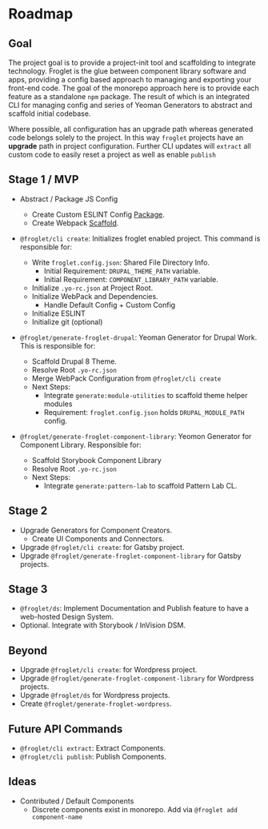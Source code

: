 # Roadmap

## Goal
The project goal is to provide a project-init tool and scaffolding to integrate
technology. Froglet is the glue between component library software and apps,
providing a config based approach to managing and exporting your front-end code.
The goal of the monorepo approach here is to provide each feature as a standalone
`npm` package. The result of which is an integrated CLI for managing config and
series of Yeoman Generators to abstract and scaffold initial codebase.

Where possible, all configuration has an upgrade path whereas generated code
belongs solely to the project. In this way `froglet` projects have an **upgrade**
path in project configuration. Further CLI updates will `extract` all custom
code to easily reset a project as well as enable `publish`

## Stage 1 / MVP
* Abstract / Package JS Config
  * Create Custom ESLINT Config 
  [Package](https://eslint.org/docs/developer-guide/shareable-configs). 
  * Create Webpack [Scaffold](https://webpack.js.org/guides/scaffolding/). 

* `@froglet/cli create`: Initializes froglet enabled project. This command is
 responsible for:
  * Write `froglet.config.json`: Shared File Directory Info.
    * Initial Requirement: `DRUPAL_THEME_PATH` variable.
    * Initial Requirement: `COMPONENT_LIBRARY_PATH` variable.
  * Initialize `.yo-rc.json` at Project Root.
  * Initialize WebPack and Dependencies. 
    * Handle Default Config + Custom Config
  * Initialize ESLINT
  * Initialize git (optional)

* `@froglet/generate-froglet-drupal`: Yeoman Generator for Drupal Work. This is
responsible for:
  * Scaffold Drupal 8 Theme.
  * Resolve Root `.yo-rc.json`
  * Merge WebPack Configuration from `@froglet/cli create`
  * Next Steps:
    * Integrate `generate:module-utilities` to scaffold theme helper modules
    * Requirement: `froglet.config.json` holds `DRUPAL_MODULE_PATH` config. 

* `@froglet/generate-froglet-component-library`: Yeomon Generator for Component
 Library. Responsible for:
   * Scaffold Storybook Component Library
   * Resolve Root `.yo-rc.json`
   * Next Steps:
     * Integrate `generate:pattern-lab` to scaffold Pattern Lab CL.    

## Stage 2
* Upgrade Generators for Component Creators.
  * Create UI Components and Connectors.
* Upgrade `@froglet/cli create`: for Gatsby project.
* Upgrade `@froglet/generate-froglet-component-library` for Gatsby projects.

## Stage 3
* `@froglet/ds`: Implement Documentation and Publish feature to have a web-hosted
Design System.
* Optional. Integrate with Storybook / InVision DSM.

## Beyond
* Upgrade `@froglet/cli create`: for Wordpress project.
* Upgrade `@froglet/generate-froglet-component-library` for Wordpress projects.
* Upgrade `@froglet/ds` for Wordpress projects.
* Create `@froglet/generate-froglet-wordpress`.

## Future API Commands
* `@froglet/cli extract`: Extract Components.
* `@froglet/cli publish`: Publish Components.

## Ideas
* Contributed / Default Components
  * Discrete components exist in monorepo. Add via `@froglet add component-name`
